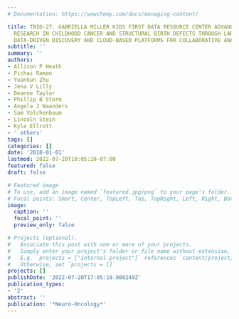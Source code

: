 ```yaml
---
# Documentation: https://wowchemy.com/docs/managing-content/

title: TBIO-27. GABRIELLA MILLER KIDS FIRST DATA RESOURCE CENTER ADVANCING GENETIC
  RESEARCH IN CHILDHOOD CANCER AND STRUCTURAL BIRTH DEFECTS THROUGH LARGE SCALE INTEGRATED
  DATA-DRIVEN DISCOVERY AND CLOUD-BASED PLATFORMS FOR COLLABORATIVE ANALYSIS
subtitle: ''
summary: ''
authors:
- Allison P Heath
- Pichai Raman
- Yuankun Zhu
- Jena V Lilly
- Deanne Taylor
- Phillip B Storm
- Angela J Waanders
- Sam Volchenboum
- Lincoln Stein
- Kyle Ellrott
- ' others'
tags: []
categories: []
date: '2018-01-01'
lastmod: 2022-07-20T10:05:20-07:00
featured: false
draft: false

# Featured image
# To use, add an image named `featured.jpg/png` to your page's folder.
# Focal points: Smart, Center, TopLeft, Top, TopRight, Left, Right, BottomLeft, Bottom, BottomRight.
image:
  caption: ''
  focal_point: ''
  preview_only: false

# Projects (optional).
#   Associate this post with one or more of your projects.
#   Simply enter your project's folder or file name without extension.
#   E.g. `projects = ["internal-project"]` references `content/project/deep-learning/index.md`.
#   Otherwise, set `projects = []`.
projects: []
publishDate: '2022-07-20T17:05:18.980249Z'
publication_types:
- '2'
abstract: ''
publication: '*Neuro-Oncology*'
---
```


